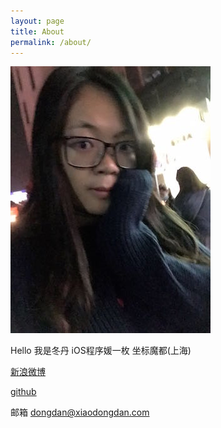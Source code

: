 ```yaml
---
layout: page
title: About
permalink: /about/
---
```


![photo](/Resource/about/1.jpg)

Hello 我是冬丹 iOS程序媛一枚 坐标魔都(上海)

[新浪微博][sina]

[sina]: http://www.weibo.com/2503289355/profile?rightmod=1&wvr=6&mod=personinfo

[github][github]

[github]: https://github.com/xdongdan

邮箱 <dongdan@xiaodongdan.com>




